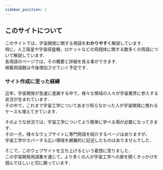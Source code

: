 ```yaml
---
sidebar_position: 1
---
```


## このサイトについて

このサイトでは，宇宙開発に関する用語を**わかりやすく**解説しています．  
特に，人工衛星や宇宙探査機，ロケットなどの飛翔体に関する数多くの用語について解説しています．  
各用語のページでは，その概要と詳細を見る事ができます．  
掲載用語数は今後増加させていく予定です．    

### サイト作成に至った経緯

近年，宇宙開発が急速に進展する中で，様々な領域の人々が宇宙業界に参入する状況が生まれています．  
その中で，これまで宇宙工学についてあまり知らなかった人が宇宙開発に携わるケースも増えてきています．  

そのような状況では，宇宙工学についてより簡単に学べる場が必要になってきます．  
その一方，様々なウェブサイトに専門用語を紹介するページはありますが，  
宇宙工学がカバーする広い領域を網羅的に記述したものはありませんでした．  

そこで，このウェブサイトを立ち上げるという着想に至りました．  
この宇宙開発用語集を通じて，より多くの人が宇宙工学への扉を開くきっかけを掴んでほしいと切に願っています．